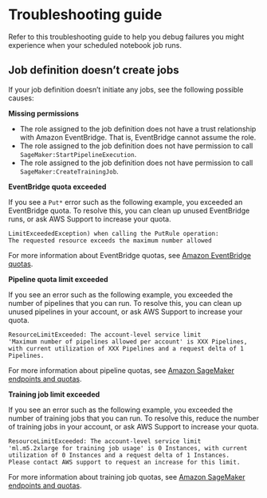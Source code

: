 # Troubleshooting guide<a name="notebook-auto-run-troubleshoot"></a>

Refer to this troubleshooting guide to help you debug failures you might experience when your scheduled notebook job runs\.

## Job definition doesn’t create jobs<a name="notebook-auto-run-troubleshoot-no-jobs"></a>

If your job definition doesn’t initiate any jobs, see the following possible causes:

**Missing permissions**
+ The role assigned to the job definition does not have a trust relationship with Amazon EventBridge\. That is, EventBridge cannot assume the role\.
+ The role assigned to the job definition does not have permission to call `SageMaker:StartPipelineExecution`\.
+ The role assigned to the job definition does not have permission to call `SageMaker:CreateTrainingJob`\.

**EventBridge quota exceeded**

If you see a `Put*` error such as the following example, you exceeded an EventBridge quota\. To resolve this, you can clean up unused EventBridge runs, or ask AWS Support to increase your quota\.

```
LimitExceededException) when calling the PutRule operation: 
The requested resource exceeds the maximum number allowed
```

For more information about EventBridge quotas, see [Amazon EventBridge quotas](https://docs.aws.amazon.com/eventbridge/latest/userguide/eb-quota.html)\.

**Pipeline quota limit exceeded**

If you see an error such as the following example, you exceeded the number of pipelines that you can run\. To resolve this, you can clean up unused pipelines in your account, or ask AWS Support to increase your quota\.

```
ResourceLimitExceeded: The account-level service limit 
'Maximum number of pipelines allowed per account' is XXX Pipelines, 
with current utilization of XXX Pipelines and a request delta of 1 Pipelines.
```

For more information about pipeline quotas, see [Amazon SageMaker endpoints and quotas](https://docs.aws.amazon.com/general/latest/gr/sagemaker.html)\.

**Training job limit exceeded**

If you see an error such as the following example, you exceeded the number of training jobs that you can run\. To resolve this, reduce the number of training jobs in your account, or ask AWS Support to increase your quota\.

```
ResourceLimitExceeded: The account-level service limit 
'ml.m5.2xlarge for training job usage' is 0 Instances, with current 
utilization of 0 Instances and a request delta of 1 Instances. 
Please contact AWS support to request an increase for this limit.
```

For more information about training job quotas, see [Amazon SageMaker endpoints and quotas](https://docs.aws.amazon.com/general/latest/gr/sagemaker.html)\.